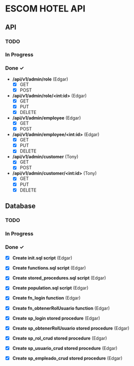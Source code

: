 # ESCOM HOTEL API

## API

### TODO

### In Progress

### Done ✓
- **/api/v1/admin/role** (Edgar)
    - [x] GET
    - [x] POST
- **/api/v1/admin/role/\<int:id\>** (Edgar)
    - [x] GET
    - [x] PUT
    - [x] DELETE
- **/api/v1/admin/employee** (Edgar)
    - [x] GET
    - [x] POST
- **/api/v1/admin/employee/\<int:id\>** (Edgar)
    - [x] GET
    - [X] PUT
    - [x] DELETE
- **/api/v1/admin/customer** (Tony)
    - [x] GET
    - [x] POST
- **/api/v1/admin/customer/\<int:id\>** (Tony)
    - [x] GET
    - [x] PUT
    - [x] DELETE

## Database

### TODO

### In Progress

### Done ✓
- [x] **Create init.sql script** (Edgar)
- [x] **Create functions.sql script** (Edgar)
- [x] **Create stored_procedures.sql script** (Edgar)
- [x] **Create population.sql script** (Edgar)
- [x] **Create fn_login function** (Edgar)
- [x] **Create fn_obtenerRolUsuario function** (Edgar)
- [x] **Create sp_login stored procedure** (Edgar)
- [x] **Create sp_obtenerRolUsuario stored procedure** (Edgar)
- [x] **Create sp_rol_crud stored procedure** (Edgar)
- [x] **Create sp_usuario_crud stored procedure** (Edgar)
- [x] **Create sp_empleado_crud stored procedure** (Edgar)

